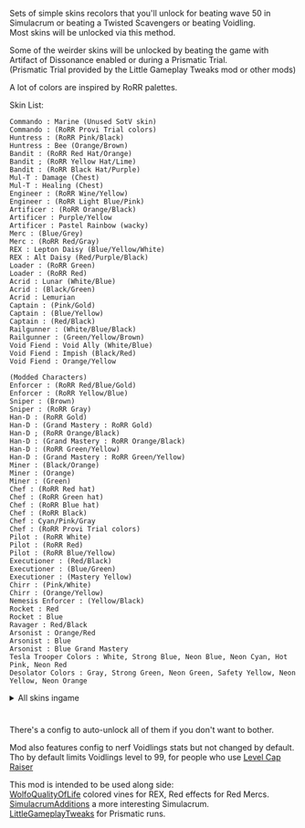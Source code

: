 Sets of simple skins recolors that you'll unlock for beating wave 50 in Simulacrum or beating a Twisted Scavengers or beating Voidling.\
Most skins will be unlocked via this method.

Some of the weirder skins will be unlocked by beating the game with Artifact of Dissonance enabled or during a Prismatic Trial.\
(Prismatic Trial provided by the Little Gameplay Tweaks mod or other mods)

A lot of colors are inspired by RoRR palettes.

Skin List:
```
Commando : Marine (Unused SotV skin)
Commando : (RoRR Provi Trial colors)
Huntress : (RoRR Pink/Black)
Huntress : Bee (Orange/Brown)
Bandit : (RoRR Red Hat/Orange)
Bandit ; (RoRR Yellow Hat/Lime)
Bandit : (RoRR Black Hat/Purple)
Mul-T : Damage (Chest)
Mul-T : Healing (Chest)
Engineer : (RoRR Wine/Yellow)
Engineer : (RoRR Light Blue/Pink)
Artificer : (RoRR Orange/Black)
Artificer : Purple/Yellow
Artificer : Pastel Rainbow (wacky)
Merc : (Blue/Grey)
Merc : (RoRR Red/Gray)
REX : Lepton Daisy (Blue/Yellow/White)
REX : Alt Daisy (Red/Purple/Black)
Loader : (RoRR Green)
Loader : (RoRR Red)
Acrid : Lunar (White/Blue)
Acrid : (Black/Green)
Acrid : Lemurian
Captain : (Pink/Gold)
Captain : (Blue/Yellow)
Captain : (Red/Black)
Railgunner : (White/Blue/Black)
Railgunner : (Green/Yellow/Brown)
Void Fiend : Void Ally (White/Blue)
Void Fiend : Impish (Black/Red)
Void Fiend : Orange/Yellow

(Modded Characters)
Enforcer : (RoRR Red/Blue/Gold)
Enforcer : (RoRR Yellow/Blue)
Sniper : (Brown)
Sniper : (RoRR Gray)
Han-D : (RoRR Gold)
Han-D : (Grand Mastery : RoRR Gold)
Han-D ; (RoRR Orange/Black)
Han-D : (Grand Mastery : RoRR Orange/Black)
Han-D : (RoRR Green/Yellow)
Han-D : (Grand Mastery : RoRR Green/Yellow)
Miner : (Black/Orange)
Miner : (Orange)
Miner : (Green)
Chef : (RoRR Red hat)
Chef : (RoRR Green hat)
Chef : (RoRR Blue hat)
Chef : (RoRR Black)
Chef : Cyan/Pink/Gray
Chef : (RoRR Provi Trial colors)
Pilot : (RoRR White)
Pilot : (RoRR Red)
Pilot : (RoRR Blue/Yellow)
Executioner : (Red/Black)
Executioner : (Blue/Green)
Executioner : (Mastery Yellow)
Chirr : (Pink/White)
Chirr : (Orange/Yellow)
Nemesis Enforcer : (Yellow/Black)
Rocket : Red
Rocket : Blue
Ravager : Red/Black
Arsonist : Orange/Red
Arsonist : Blue
Arsonist : Blue Grand Mastery
Tesla Trooper Colors : White, Strong Blue, Neon Blue, Neon Cyan, Hot Pink, Neon Red
Desolator Colors : Gray, Strong Green, Neon Green, Safety Yellow, Neon Yellow, Neon Orange
```

<details>
  <summary>All skins ingame</summary>

![](https://github.com/WolfoIsBestWolf/ror2-WolfoSkins/blob/main/modPageImages/allSkins.png?raw=true)
![](https://github.com/WolfoIsBestWolf/ror2-WolfoSkins/blob/main/modPageImages/allSkinsModded.png?raw=true)
</details>

#
There's a config to auto-unlock all of them if you don't want to bother.

Mod also features config to nerf Voidlings stats but not changed by default.\
Tho by default limits Voidlings level to 99, for people who use [Level Cap Raiser](https://thunderstore.io/package/Moffein/Raise_Monster_Level_Cap/)

This mod is intended to be used along side:\
[WolfoQualityOfLife](https://thunderstore.io/package/Wolfo/WolfoQualityOfLife/) colored vines for REX, Red effects for Red Mercs.\
[SimulacrumAdditions](https://thunderstore.io/package/Wolfo/SimulacrumAdditions) a more interesting Simulacrum.\
[LittleGameplayTweaks](https://thunderstore.io/package/Wolfo/LittleGameplayTweaks/) for Prismatic runs.
